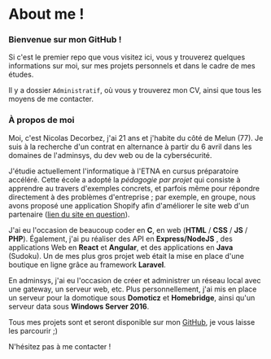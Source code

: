 # About me !


### Bienvenue sur mon GitHub !

Si c'est le premier repo que vous visitez ici, vous y trouverez quelques informations sur moi, sur mes projets personnels et dans le cadre de mes études.

Il y a dossier `Administratif`, où vous y trouverez mon CV, ainsi que tous les moyens de me contacter.

### À propos de moi

Moi, c'est Nicolas Decorbez, j'ai 21 ans et j'habite du côté de Melun (77). Je suis à la recherche d'un contrat en alternance à partir du 6 avril dans les domaines de l'adminsys, du dev web ou de la cybersécurité.

J'étudie actuellement l'informatique à l'ETNA en cursus préparatoire accéléré. Cette école a adopté la *pédagogie par projet* qui consiste à apprendre au travers d'exemples concrets, et parfois même pour répondre directement à des problèmes d'entreprise ; par exemple, en groupe, nous avons proposé une application Shopify afin d'améliorer le site web d'un partenaire ([lien du site en question](https://monmarche.drindrin.fr/)).

J'ai eu l'occasion de beaucoup coder en **C**, en web (**HTML** / **CSS** / **JS** / **PHP**). Également, j'ai pu réaliser des API en **Express/NodeJS** , des applications Web en **React** et **Angular**, et des applications en **Java** (Sudoku). Un de mes plus gros projet web était la mise en place d'une boutique en ligne grâce au framework **Laravel**.

En adminsys, j'ai eu l'occasion de créer et administrer un réseau local avec une gateway, un serveur web, etc. Plus personnellement, j'ai mis en place un serveur pour la domotique sous **Domoticz** et **Homebridge**, ainsi qu'un serveur data sous **Windows Server 2016**.

Tous mes projets sont et seront disponible sur mon [GitHub](https://github.com/nicolasdecorbez), je vous laisse les parcourir ;)

N'hésitez pas à me contacter !
